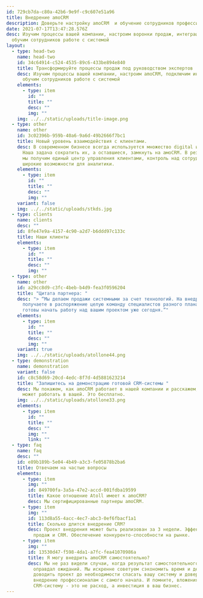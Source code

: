 ```yaml
---
id: 729cb7da-c80a-42b6-9e9f-c9c607e51a96
title: Внедрение amoCRM
description: Доверьте настройку amoCRM  и обучение сотрудников профессионалам
date: 2021-07-17T13:47:28.576Z
desc: Изучим процессы вашей компании, настроим воронки продаж, интеграции и
  обучим сотрудников работе с системой
layout:
  - type: head-two
    name: head-two
    id: 34c64914-c524-4535-89c6-433be894e840
    title: Трансформируйте процессы продаж под руководством экспертов
    desc: Изучим процессы вашей компании, настроим amoCRM, подключим интеграции и
      обучим сотрудников работе с системой
    elements:
      - type: item
        id: ""
        title: ""
        desc: ""
        img: ""
    img: ../../static/uploads/title-image.png
  - type: other
    name: other
    id: 3c02396b-959b-40a6-9a6d-49b2666f7bc1
    title: Новый уровень взаимодействия с клиентами.
    desc: В современном бизнесе всегда используется множество digital инструментов.
      Наша задача сократить их, а оставшиеся, замкнуть на амоCRM. В результате
      мы получим единый центр управления клиентами, контроль над сотрудниками и
      широкие возможности для аналитики.
    elements:
      - type: item
        id: ""
        title: ""
        desc: ""
        img: ""
    variant: false
    img: ../../static/uploads/stkds.jpg
  - type: clients
    name: clients
    desc: ""
    id: 8fe47e9a-4157-4c90-a2d7-b6ddd97c133c
    title: Наши клиенты
    elements:
      - type: item
        id: ""
        title: ""
        desc: ""
        img: ""
  - type: other
    name: other
    id: a29cc8d9-c3fc-4beb-b4d9-fea3f0596204
    title: "Цитата партнера: "
    desc: "> “Мы делаем продажи системными за счет технологий. На внедрении CRM вы
      получаете в распоряжение целую команду специалистов разного плана. Мы
      готовы начать работу над вашим проектом уже сегодня.”"
    elements:
      - type: item
        id: ""
        title: ""
        desc: ""
        img: ""
    variant: true
    img: ../../static/uploads/atollone44.png
  - type: demonstration
    name: demonstration
    variant: false
    id: c8c58d69-20cd-4edc-8f7d-4d5881623214
    title: "Запишитесь на демонстрацию готовой CRM-системы "
    desc: Мы покажем, как amoCRM работает в нашей компании и расскажем, как она
      может работать в вашей. Это бесплатно.
    img: ../../static/uploads/atollone33.png
    elements:
      - type: item
        id: ""
        title: ""
        desc: ""
        img: ""
        link: ""
  - type: faq
    name: faq
    desc: ""
    id: e89b189b-5e04-4b49-a3c3-fe05878b2ba6
    title: Отвечаем на частые вопросы
    elements:
      - type: item
        img: ""
        id: 849700fa-3a5a-47e2-accd-001fdba19599
        title: Какое отношение Atoll имеет к amoCRM?
        desc: Мы сертифицированные партнеры amoCRM.
      - type: item
        img: ""
        id: 113d8a55-4acc-4ec7-abc3-0ef6fbacf1a1
        title: Сколько длится внедрение CRM?
        desc: Проект внедрения может быть реализован за 3 недели. Эффективная система
          продаж и CRM. Обеспечение конкуренто-способности на рынке.
      - type: item
        img: ""
        id: 13530d47-f598-4da1-a7fc-fea41070986a
        title: Я могу внедрить amoCRM самостоятельно?
        desc: Мы не раз видели случаи, когда результат самостоятельного внедрения не
          оправдал ожиданий. Мы искренне советуем сэкономить время и деньги, не
          доводить проект до необходимости спасать вашу систему и доверить
          внедрение профессионалам с самого начала. И помните, вложения в
          CRM-систему - это не расход, а инвестиция в ваш бизнес.
---
```

